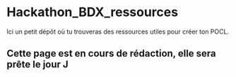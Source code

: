 # Hackathon_BDX_ressources
Ici un petit dépôt où tu trouveras des ressources utiles pour créer ton POCL.


## Cette page est en cours de rédaction, elle sera prête le jour J
